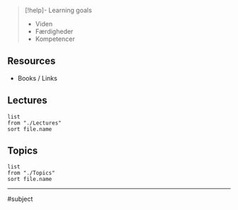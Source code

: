 
> [!help]- Learning goals
> - Viden
> - Færdigheder
> - Kompetencer

## Resources
- Books / Links
## Lectures

``` dataview
list
from "./Lectures"
sort file.name
```

## Topics
``` dataview
list
from "./Topics"
sort file.name
```
---

#subject